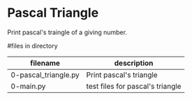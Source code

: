 # Pascal Triangle

Print pascal's traingle of a giving number.

#files in directory

| filename             | description                      |
| -------------------- | -------------------------------- |
| 0-pascal_triangle.py | Print pascal's triangle          |
| 0-main.py            | test files for pascal's triangle |
